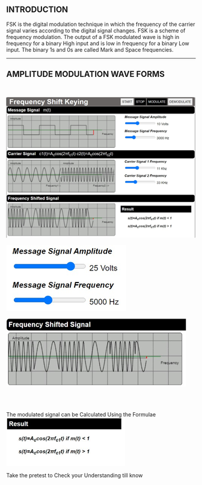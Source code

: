 ## <br>INTRODUCTION <br>

 FSK is the digital modulation technique in which the frequency of the carrier signal varies according to the digital signal changes. FSK is a scheme of frequency modulation. The output of a FSK modulated wave is high in frequency for a binary High input and is low in frequency for a binary Low input. The binary 1s and 0s are called Mark and Space frequencies.

---


## <b>AMPLITUDE MODULATION WAVE FORMS</b><br>

<br>

<img src="Images/s1.png"/><br><br>
<img src="Images/s2.png"/><br><br>
<img src="Images/s3.png"/><br><br>


<br>

The modulated signal can be Calculated Using the Formulae 
<img src="Images/s6.png"/><br>


Take the pretest to Check your Understanding till know
